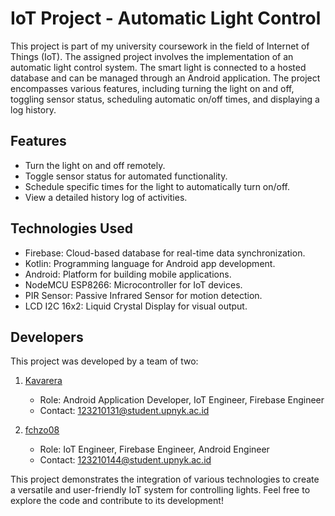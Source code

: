 # IoT Project - Automatic Light Control

This project is part of my university coursework in the field of Internet of Things (IoT). The assigned project involves the implementation of an automatic light control system. The smart light is connected to a hosted database and can be managed through an Android application. The project encompasses various features, including turning the light on and off, toggling sensor status, scheduling automatic on/off times, and displaying a log history.

## Features

- Turn the light on and off remotely.
- Toggle sensor status for automated functionality.
- Schedule specific times for the light to automatically turn on/off.
- View a detailed history log of activities.

## Technologies Used

- Firebase: Cloud-based database for real-time data synchronization.
- Kotlin: Programming language for Android app development.
- Android: Platform for building mobile applications.
- NodeMCU ESP8266: Microcontroller for IoT devices.
- PIR Sensor: Passive Infrared Sensor for motion detection.
- LCD I2C 16x2: Liquid Crystal Display for visual output.

## Developers

This project was developed by a team of two:

1. [Kavarera](https://github.com/Kavarera)
    - Role: Android Application Developer, IoT Engineer, Firebase Engineer
    - Contact: 123210131@student.upnyk.ac.id

2. [fchzo08](https://github.com/fchzo08)
    - Role: IoT Engineer, Firebase Engineer, Android Engineer
    - Contact: 123210144@student.upnyk.ac.id

This project demonstrates the integration of various technologies to create a versatile and user-friendly IoT system for controlling lights. Feel free to explore the code and contribute to its development!
